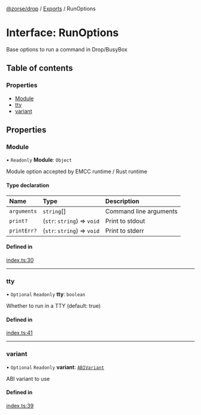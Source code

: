 [@zorse/drop](../README.md) / [Exports](../modules.md) / RunOptions

# Interface: RunOptions

Base options to run a command in Drop/BusyBox

## Table of contents

### Properties

- [Module](RunOptions.md#module)
- [tty](RunOptions.md#tty)
- [variant](RunOptions.md#variant)

## Properties

### Module

• `Readonly` **Module**: `Object`

Module option accepted by EMCC runtime / Rust runtime

#### Type declaration

| Name | Type | Description |
| :------ | :------ | :------ |
| `arguments` | `string`[] | Command line arguments |
| `print?` | (`str`: `string`) => `void` | Print to stdout |
| `printErr?` | (`str`: `string`) => `void` | Print to stderr |

#### Defined in

[index.ts:30](https://github.com/zorse-lang/drop/blob/19c1cc1/src/npm/index.ts#L30)

___

### tty

• `Optional` `Readonly` **tty**: `boolean`

Whether to run in a TTY (default: true)

#### Defined in

[index.ts:41](https://github.com/zorse-lang/drop/blob/19c1cc1/src/npm/index.ts#L41)

___

### variant

• `Optional` `Readonly` **variant**: [`ABIVariant`](../modules.md#abivariant)

ABI variant to use

#### Defined in

[index.ts:39](https://github.com/zorse-lang/drop/blob/19c1cc1/src/npm/index.ts#L39)
